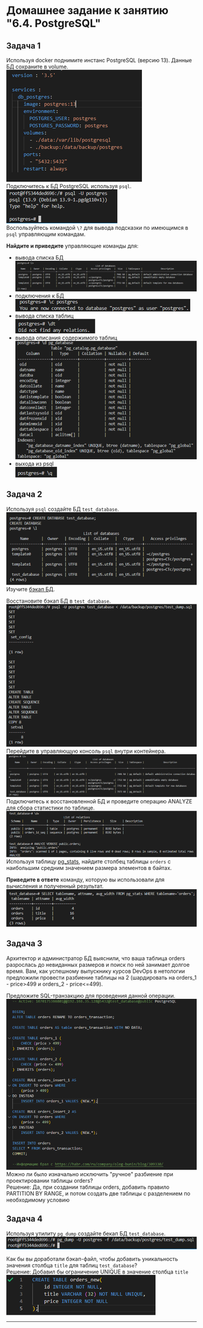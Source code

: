 # Домашнее задание к занятию "6.4. PostgreSQL"

## Задача 1

Используя docker поднимите инстанс PostgreSQL (версию 13). Данные БД сохраните в volume.
![img.png](img/img.png)  
Подключитесь к БД PostgreSQL используя `psql`.  
![img_1.png](img/img_1.png)  
Воспользуйтесь командой `\?` для вывода подсказки по имеющимся в `psql` управляющим командам.

**Найдите и приведите** управляющие команды для:
- вывода списка БД  
![img_2.png](img/img_2.png)  
- подключения к БД  
![img_3.png](img/img_3.png)  
- вывода списка таблиц  
![img_4.png](img/img_4.png)  
- вывода описания содержимого таблиц  
![img_5.png](img/img_5.png)  
- выхода из psql  
![img_6.png](img/img_6.png)  

## Задача 2

Используя `psql` создайте БД `test_database`.  
![img_7.png](img/img_7.png)  
Изучите [бэкап БД](https://github.com/netology-code/virt-homeworks/tree/virt-11/06-db-04-postgresql/test_data).  
  
Восстановите бэкап БД в `test_database`.  
![img_8.png](img/img_8.png)  
Перейдите в управляющую консоль `psql` внутри контейнера.  
![img_9.png](img/img_9.png)  
Подключитесь к восстановленной БД и проведите операцию ANALYZE для сбора статистики по таблице.  
![img_10.png](img/img_10.png)  
Используя таблицу [pg_stats](https://postgrespro.ru/docs/postgresql/12/view-pg-stats), найдите столбец таблицы `orders` 
с наибольшим средним значением размера элементов в байтах.  

**Приведите в ответе** команду, которую вы использовали для вычисления и полученный результат.  
![img_11.png](img/img_11.png)
## Задача 3

Архитектор и администратор БД выяснили, что ваша таблица orders разрослась до невиданных размеров и
поиск по ней занимает долгое время. Вам, как успешному выпускнику курсов DevOps в нетологии предложили
провести разбиение таблицы на 2 (шардировать на orders_1 - price>499 и orders_2 - price<=499).

Предложите SQL-транзакцию для проведения данной операции.  
![img_12.png](img/img_12.png)  
Можно ли было изначально исключить "ручное" разбиение при проектировании таблицы orders?  
Решение: Да, при создании таблицы orders, добавить правило PARTITION BY RANGE, и потом создать две таблицы с разделением по необходимому условию
## Задача 4

Используя утилиту `pg_dump` создайте бекап БД `test_database`.  
![img_13.png](img/img_13.png)  

Как бы вы доработали бэкап-файл, чтобы добавить уникальность значения столбца `title` для таблиц `test_database`?  
Решение: Добавил бы ограничение UNIQUE в значение столбца `title`  
![img.png](img/img_14.png)  

---